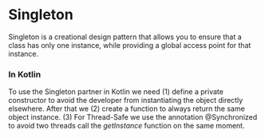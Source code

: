 # Singleton

Singleton is a creational design pattern that allows you to ensure that a class has only one instance, while providing a
global access point for that instance.

### In Kotlin

To use the Singleton partner in Kotlin we need (1) define a private constructor to avoid the developer from
instantiating the object directly elsewhere. After that we (2) create a function to always return the same object
instance. (3) For Thread-Safe we use the annotation @Synchronized to avoid two threads call the _getInstance_ function
on the same moment.
